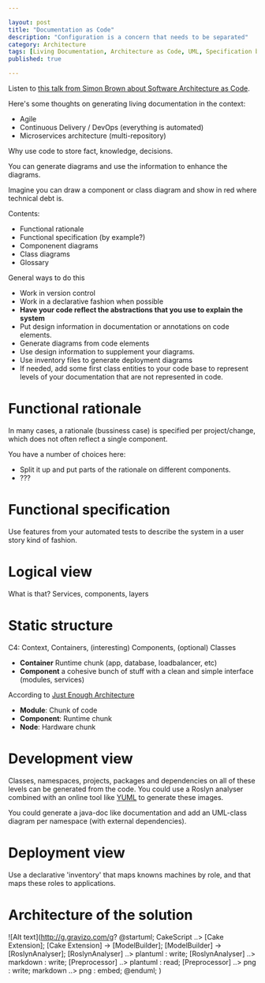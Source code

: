 ```yaml
---

layout: post
title: "Documentation as Code"
description: "Configuration is a concern that needs to be separated"
category: Architecture
tags: [Living Documentation, Architecture as Code, UML, Specification by Example, Just enough Architecture]
published: true

---
```


Listen to [this talk from Simon Brown about Software Architecture as Code][architecture-as-code].

Here's some thoughts on generating living documentation in the context:
* Agile
* Continuous Delivery / DevOps (everything is automated)
* Microservices architecture (multi-repository)

Why use code to store fact, knowledge, decisions.

You can generate diagrams and use the information to enhance the diagrams.

Imagine you can draw a component or class diagram and show in red where technical debt is.

Contents:

* Functional rationale
* Functional specification (by example?)
* Componenent diagrams
* Class diagrams
* Glossary

General ways to do this

* Work in version control
* Work in a declarative fashion when possible
* **Have your code reflect the abstractions that you use to explain the system**
* Put design information in documentation or annotations on code elements.
* Generate diagrams from code elements
* Use design information to supplement your diagrams.
* Use inventory files to generate deployment diagrams
* If needed, add some first class entities to your code base to represent levels of your documentation that are not represented in code.

# Functional rationale

In many cases, a rationale (bussiness case) is specified per project/change, which does not often reflect a single component.

You have a number of choices here:

* Split it up and put parts of the rationale on different components.
* ???


# Functional specification

Use features from your automated tests to describe the system in a user story kind of fashion.

# Logical view

What is that?
Services, components, layers

# Static structure

C4: Context, Containers, (interesting) Components, (optional) Classes

* **Container** Runtime chunk (app, database, loadbalancer, etc)
* **Component** a cohesive bunch of stuff with a clean and simple interface (modules, services)

According to [Just Enough Architecture][just-enough-architecture]
* **Module**: Chunk of code
* **Component**: Runtime chunk
* **Node**: Hardware chunk

# Development view

Classes, namespaces, projects, packages and dependencies on all of these levels can be generated from the code. You could use a Roslyn analyser combined with an online tool like [YUML](http://yuml.me) to generate these images.

You could generate a java-doc like documentation and add an UML-class diagram per namespace (with external dependencies).

# Deployment view

Use a declarative 'inventory' that maps knowns machines by role, and that maps these roles to applications.

[model-code-gap]: https://www.youtube.com/watch?v=aL0MYu5WZk8
[architecture-as-code]: https://www.youtube.com/watch?v=W2hagw1VhhI
[just-enough-architecture]: https://books.google.nl/books?id=ITsWdAAzVYMC&printsec=frontcover&hl=nl&source=gbs_ge_summary_r&cad=0#v=onepage&q&f=false
[spiral-model]: https://en.wikipedia.org/wiki/Spiral_model


# Architecture of the solution

![Alt text](http://g.gravizo.com/g?
@startuml;
CakeScript ..> [Cake Extension];
[Cake Extension] -> [ModelBuilder];
[ModelBuilder] -> [RoslynAnalyser];
[RoslynAnalyser] ..> plantuml : write;
[RoslynAnalyser] ..> markdown : write;
[Preprocessor] ..> plantuml : read;
[Preprocessor] ..> png : write;
markdown ..> png : embed;
@enduml;
)

